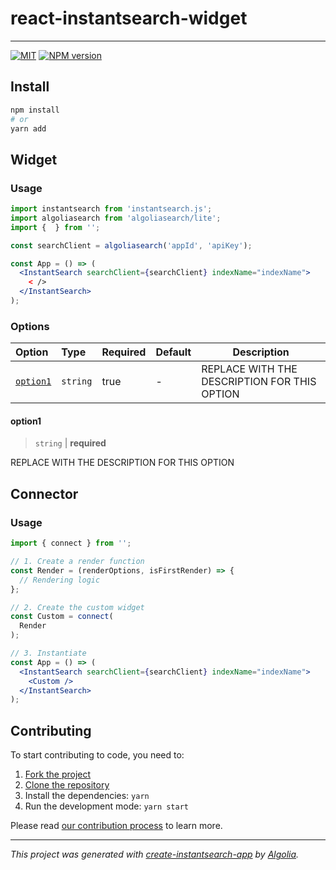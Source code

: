 # react-instantsearch-widget



---

[![MIT](https://img.shields.io/npm/l/)](./LICENSE) [![NPM version](http://img.shields.io/npm/v/.svg)](https://npmjs.org/package/)

## Install

```bash
npm install 
# or
yarn add 
```

## Widget

### Usage

```jsx
import instantsearch from 'instantsearch.js';
import algoliasearch from 'algoliasearch/lite';
import {  } from '';

const searchClient = algoliasearch('appId', 'apiKey');

const App = () => (
  <InstantSearch searchClient={searchClient} indexName="indexName">
    < />
  </InstantSearch>
);
```

### Options

| Option | Type | Required | Default | Description |
| :-- | :-- | :-- | :-- | --- |
| [`option1`](#option1) | `string` | true | - | REPLACE WITH THE DESCRIPTION FOR THIS OPTION |

#### option1

> `string` | **required**

REPLACE WITH THE DESCRIPTION FOR THIS OPTION

## Connector

### Usage

```jsx
import { connect } from '';

// 1. Create a render function
const Render = (renderOptions, isFirstRender) => {
  // Rendering logic
};

// 2. Create the custom widget
const Custom = connect(
  Render
);

// 3. Instantiate
const App = () => (
  <InstantSearch searchClient={searchClient} indexName="indexName">
    <Custom />
  </InstantSearch>
);
```

## Contributing

To start contributing to code, you need to:

1. [Fork the project](https://docs.github.com/en/get-started/quickstart/fork-a-repo)
2. [Clone the repository](https://docs.github.com/en/github/creating-cloning-and-archiving-repositories/cloning-a-repository-from-github/cloning-a-repository)
3. Install the dependencies: `yarn`
4. Run the development mode: `yarn start`

Please read [our contribution process](./CONTRIBUTING.md) to learn more.

---

_This project was generated with [create-instantsearch-app](https://github.com/algolia/create-instantsearch-app) by [Algolia](https://algolia.com)._
